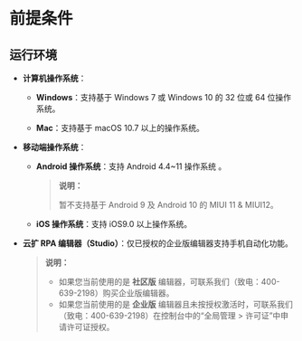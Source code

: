 # 前提条件

## 运行环境

- **计算机操作系统**：
  
    - **Windows**：支持基于 Windows 7 或 Windows 10 的 32 位或 64 位操作系统。

    - **Mac**：支持基于 macOS 10.7 以上的操作系统。

- **移动端操作系统**：
  
    - **Android 操作系统**：支持 Android 4.4~11 操作系统 。

      > **说明：**
      >
      > 暂不支持基于 Android 9 及 Android 10 的 MIUI 11 & MIUI12。
    - **iOS 操作系统**：支持 iOS9.0 以上操作系统。

- **云扩 RPA 编辑器（Studio）**：仅已授权的企业版编辑器支持手机自动化功能。

    > **说明：**
    >
    >- 如果您当前使用的是 **社区版** 编辑器，可联系我们（致电：400-639-2198）购买企业版编辑器。
    >- 如果您当前使用的是 **企业版** 编辑器且未按授权激活时，可联系我们（致电：400-639-2198）在控制台中的“全局管理 > 许可证”中申请许可证授权。

